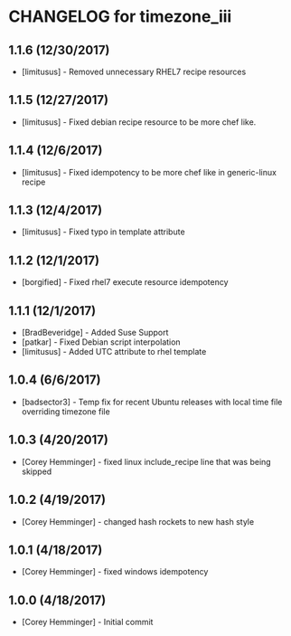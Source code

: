# CHANGELOG for timezone_iii

## 1.1.6 (12/30/2017)

- [limitusus] - Removed unnecessary RHEL7 recipe resources

## 1.1.5 (12/27/2017)

- [limitusus] - Fixed debian recipe resource to be more chef like.

## 1.1.4 (12/6/2017)

- [limitusus] - Fixed idempotency to be more chef like in generic-linux recipe

## 1.1.3 (12/4/2017)

- [limitusus] - Fixed typo in template attribute

## 1.1.2 (12/1/2017)

- [borgified] - Fixed rhel7 execute resource idempotency

## 1.1.1 (12/1/2017)

- [BradBeveridge] - Added Suse Support
- [patkar] - Fixed Debian script interpolation
- [limitusus] - Added UTC attribute to rhel template

## 1.0.4 (6/6/2017)

- [badsector3] - Temp fix for recent Ubuntu releases with local time file overriding timezone file

## 1.0.3 (4/20/2017)

- [Corey Hemminger] - fixed linux include_recipe line that was being skipped

## 1.0.2 (4/19/2017)

- [Corey Hemminger] - changed hash rockets to new hash style

## 1.0.1 (4/18/2017)

- [Corey Hemminger] - fixed windows idempotency

## 1.0.0 (4/18/2017)

- [Corey Hemminger] - Initial commit
